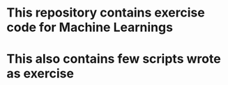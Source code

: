 # This repository contains exercise code for Machine Learnings
# This also contains few scripts wrote as exercise
